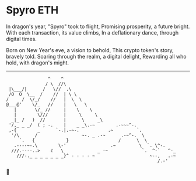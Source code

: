 # Spyro ETH

In dragon's year, "Spyro" took to flight, Promising prosperity, a future bright. With each transaction, its value climbs, In a deflationary dance, through digital times.

Born on New Year's eve, a vision to behold, This crypto token's story, bravely told. Soaring through the realm, a digital delight, Rewarding all who hold, with dragon's might.

---
```
                ^    ^
               / \  //\
 |\___/|      /   \//  .\
 /O  O  \__  /    //  | \ \
/     /  \/_/    //   |  \  \
@___@'    \/_   //    |   \   \ 
   |       \/_ //     |    \    \ 
   |        \///      |     \     \ 
  _|_ /   )  //       |      \     _\
 '/,_ _ _/  ( ; -.    |    _ _\.-~        .-~~~^-.
 ,-{        _      `-.|.-~-.           .~         `.
  '/\      /                 ~-. _ .-~      .-~^-.  \
     `.   {            }                   /      \  \
   .----~-.\        \-'                 .~         \  `. \^-.
  ///.----..>    c   \             _ -~             `.  ^-`   ^-_
    ///-._ _ _ _ _ _ _}^ - - - - ~                     ~--,   .-~
                                                          /.-'
```

🌈
